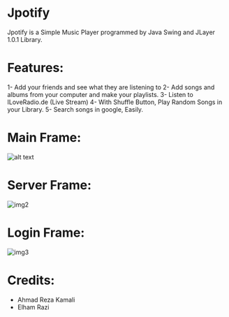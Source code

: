 # Jpotify
Jpotify is a  Simple Music Player programmed by Java Swing and JLayer 1.0.1 Library.
# Features:
1- Add your friends and see what they are listening to
2- Add songs and albums from your computer and make your playlists.
3- Listen to ILoveRadio.de (Live Stream)
4- With Shuffle Button, Play Random Songs in your Library.
5- Search songs in google, Easily.
# Main Frame:
![alt text](http://s8.picofile.com/file/8367871126/jpotify.PNG)
# Server Frame:
![img2](http://s8.picofile.com/file/8367952250/server.PNG)
# Login Frame:
![img3](http://s8.picofile.com/file/8367952200/login.PNG)
# Credits:
- Ahmad Reza Kamali
- Elham Razi
